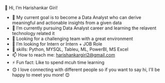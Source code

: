 👋 Hi, I’m Harishankar Giri!

- 🔭 My current goal is to become a Data Analyst who can derive meaningful and actionable insights from a given data
- 🌱 I’m currently pursuing Data Analyst career and learning the relavent technology related it
- 👯 Looking for a challenging team with a great environment 
- 🤔 I’m looking for Intern or Intern + JOB Role
- 💬 skills: Python, MYSQL, Tableu, ML, PowerBI, MS Excel
- 📫 How to reach me: harishankargiri2@gmail.com
- ⚡ Fun fact: Like to spend mcuh time learning
- 😊 I love connecting with different people so if you want to say hi, I'll be happy to meet you more! 😊

